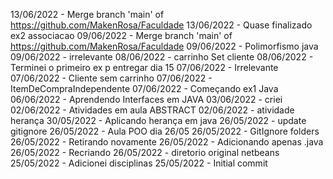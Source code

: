 13/06/2022 -  Merge branch 'main' of https://github.com/MakenRosa/Faculdade
13/06/2022 -  Quase finalizado ex2 associacao
09/06/2022 -  Merge branch 'main' of https://github.com/MakenRosa/Faculdade
09/06/2022 -  Polimorfismo java
09/06/2022 -  irrelevante
08/06/2022 -  carrinho Set cliente
08/06/2022 -  Terminei o primeiro ex p entregar dia 15
07/06/2022 -  Irrelevante
07/06/2022 -  Cliente sem carrinho
07/06/2022 -  ItemDeCompraIndependente
07/06/2022 -  Começando ex1 Java
06/06/2022 -  Aprendendo Interfaces em JAVA
03/06/2022 -  criei
02/06/2022 -  Atividades em aula ABSTRACT
02/06/2022 -  atividade herança
30/05/2022 -  Aplicando herança em java
26/05/2022 -  update gitignore
26/05/2022 -  Aula POO dia 26/05
26/05/2022 -  GitIgnore folders
26/05/2022 -  Retirando novamente
26/05/2022 -  Adicionando apenas .java
26/05/2022 -  Recriando
26/05/2022 -  diretorio original netbeans
25/05/2022 -  Adicionei disciplinas
25/05/2022 -  Initial commit